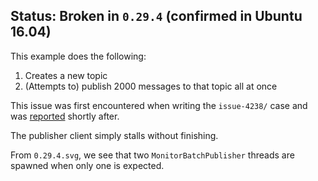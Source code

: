 ## Status: Broken in `0.29.4` (confirmed in Ubuntu 16.04)

This example does the following:

1. Creates a new topic
1. (Attempts to) publish 2000 messages to that topic all at once

This issue was first encountered when writing the `issue-4238/` case
and was [reported][1] shortly after.

The publisher client simply stalls without finishing.

From `0.29.4.svg`, we see that two `MonitorBatchPublisher` threads are
spawned when only one is expected.

[1]: https://github.com/GoogleCloudPlatform/google-cloud-python/issues/4575
